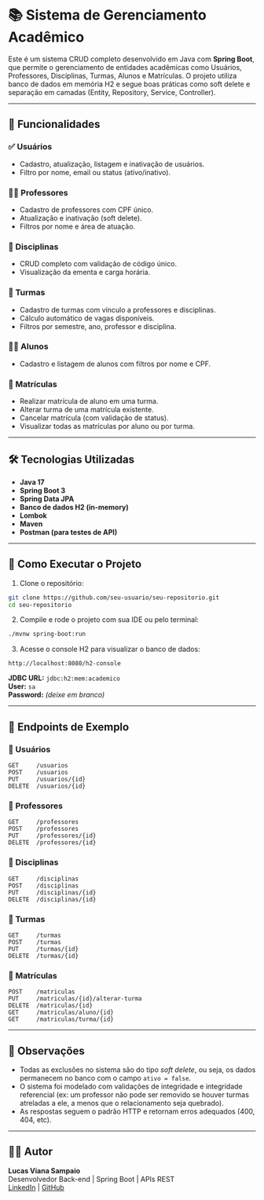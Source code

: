 # 📚 Sistema de Gerenciamento Acadêmico

Este é um sistema CRUD completo desenvolvido em Java com **Spring Boot**, que permite o gerenciamento de entidades acadêmicas como Usuários, Professores, Disciplinas, Turmas, Alunos e Matrículas. O projeto utiliza banco de dados em memória H2 e segue boas práticas como soft delete e separação em camadas (Entity, Repository, Service, Controller).

---

## 🚀 Funcionalidades

### ✅ Usuários
- Cadastro, atualização, listagem e inativação de usuários.
- Filtro por nome, email ou status (ativo/inativo).

### 🧑‍🏫 Professores
- Cadastro de professores com CPF único.
- Atualização e inativação (soft delete).
- Filtros por nome e área de atuação.

### 📘 Disciplinas
- CRUD completo com validação de código único.
- Visualização da ementa e carga horária.

### 🏫 Turmas
- Cadastro de turmas com vínculo a professores e disciplinas.
- Cálculo automático de vagas disponíveis.
- Filtros por semestre, ano, professor e disciplina.

### 👨‍🎓 Alunos
- Cadastro e listagem de alunos com filtros por nome e CPF.

### 📝 Matrículas
- Realizar matrícula de aluno em uma turma.
- Alterar turma de uma matrícula existente.
- Cancelar matrícula (com validação de status).
- Visualizar todas as matrículas por aluno ou por turma.

---

## 🛠 Tecnologias Utilizadas

- **Java 17**
- **Spring Boot 3**
- **Spring Data JPA**
- **Banco de dados H2 (in-memory)**
- **Lombok**
- **Maven**
- **Postman (para testes de API)**

---

## 🔧 Como Executar o Projeto

1. Clone o repositório:

```bash
git clone https://github.com/seu-usuario/seu-repositorio.git
cd seu-repositorio
```

2. Compile e rode o projeto com sua IDE ou pelo terminal:

```bash
./mvnw spring-boot:run
```

3. Acesse o console H2 para visualizar o banco de dados:

```
http://localhost:8080/h2-console
```

**JDBC URL:** `jdbc:h2:mem:academico`  
**User:** `sa`  
**Password:** *(deixe em branco)*

---

## 📮 Endpoints de Exemplo

### 🔹 Usuários
```
GET     /usuarios
POST    /usuarios
PUT     /usuarios/{id}
DELETE  /usuarios/{id}
```

### 🔹 Professores
```
GET     /professores
POST    /professores
PUT     /professores/{id}
DELETE  /professores/{id}
```

### 🔹 Disciplinas
```
GET     /disciplinas
POST    /disciplinas
PUT     /disciplinas/{id}
DELETE  /disciplinas/{id}
```

### 🔹 Turmas
```
GET     /turmas
POST    /turmas
PUT     /turmas/{id}
DELETE  /turmas/{id}
```

### 🔹 Matrículas
```
POST    /matriculas
PUT     /matriculas/{id}/alterar-turma
DELETE  /matriculas/{id}
GET     /matriculas/aluno/{id}
GET     /matriculas/turma/{id}
```

---

## 📌 Observações

- Todas as exclusões no sistema são do tipo *soft delete*, ou seja, os dados permanecem no banco com o campo `ativo = false`.
- O sistema foi modelado com validações de integridade e integridade referencial (ex: um professor não pode ser removido se houver turmas atreladas a ele, a menos que o relacionamento seja quebrado).
- As respostas seguem o padrão HTTP e retornam erros adequados (400, 404, etc).

---

## 👨‍💻 Autor

**Lucas Viana Sampaio**  
Desenvolvedor Back-end | Spring Boot | APIs REST  
[LinkedIn](https://www.linkedin.com/in/seu-link) | [GitHub](https://github.com/seu-usuario)